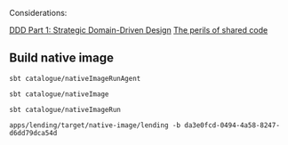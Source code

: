 
Considerations:

[DDD Part 1: Strategic Domain-Driven Design](https://vaadin.com/blog/ddd-part-1-strategic-domain-driven-design)
[The perils of shared code](https://www.innoq.com/en/blog/the-perils-of-shared-code/)

## Build native image

```shell
sbt catalogue/nativeImageRunAgent

sbt catalogue/nativeImage

sbt catalogue/nativeImageRun
```

```shell
apps/lending/target/native-image/lending -b da3e0fcd-0494-4a58-8247-d6dd79dca54d
```
